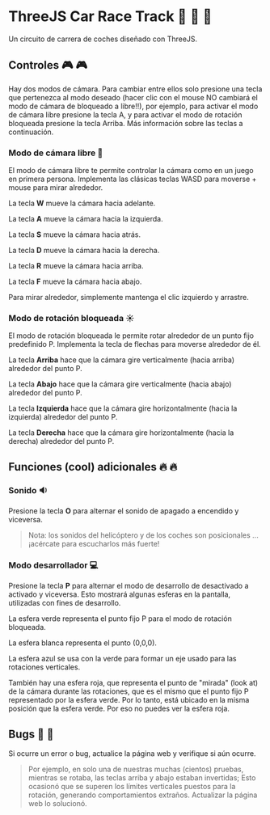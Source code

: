 # ThreeJS Car Race Track 🚥 🚗 🚓

Un circuito de carrera de coches diseñado con ThreeJS.

## Controles 🎮 🎮

Hay dos modos de cámara. Para cambiar entre ellos solo presione una tecla que pertenezca al modo deseado (hacer clic con el mouse NO cambiará el modo de cámara de bloqueado a libre!!), por ejemplo, para activar el modo de cámara libre presione la tecla A, y para activar el modo de rotación bloqueada presione la tecla Arriba. Más información sobre las teclas a continuación.

### Modo de cámara libre 👻

El modo de cámara libre te permite controlar la cámara como en un juego en primera persona. Implementa las clásicas teclas WASD para moverse + mouse para mirar alrededor.

La tecla **W** mueve la cámara hacia adelante.

La tecla **A** mueve la cámara hacia la izquierda.

La tecla **S** mueve la cámara hacia atrás.

La tecla **D** mueve la cámara hacia la derecha.

La tecla **R** mueve la cámara hacia arriba.

La tecla **F** mueve la cámara hacia abajo.

Para mirar alrededor, simplemente mantenga el clic izquierdo y arrastre.

### Modo de rotación bloqueada ☀️

El modo de rotación bloqueada le permite rotar alrededor de un punto fijo predefinido P. Implementa la tecla de flechas para moverse alrededor de él.

La tecla **Arriba** hace que la cámara gire verticalmente (hacia arriba) alrededor del punto P.

La tecla **Abajo** hace que la cámara gire verticalmente (hacia abajo) alrededor del punto P.

La tecla **Izquierda** hace que la cámara gire horizontalmente (hacia la izquierda) alrededor del punto P.

La tecla **Derecha** hace que la cámara gire horizontalmente (hacia la derecha) alrededor del punto P.


## Funciones (cool) adicionales 🔥 🔥

### Sonido 🔉

Presione la tecla **O** para alternar el sonido de apagado a encendido y viceversa.

> Nota: los sonidos del helicóptero y de los coches son posicionales ... ¡acércate para escucharlos más fuerte!

### Modo desarrollador 💻

Presione la tecla **P** para alternar el modo de desarrollo de desactivado a activado y viceversa. Esto mostrará algunas esferas en la pantalla, utilizadas con fines de desarrollo.

La esfera verde representa el punto fijo P para el modo de rotación bloqueada.

La esfera blanca representa el punto (0,0,0).

La esfera azul se usa con la verde para formar un eje usado para las rotaciones verticales.

También hay una esfera roja, que representa el punto de "mirada" (look at) de la cámara durante las rotaciones, que es el mismo que el punto fijo P representado por la esfera verde. Por lo tanto, está ubicado en la misma posición que la esfera verde. Por eso no puedes ver la esfera roja.

## Bugs 🐛 🐛

Si ocurre un error o bug, actualice la página web y verifique si aún ocurre.

> Por ejemplo, en solo una de nuestras muchas (cientos) pruebas, mientras se rotaba, las teclas arriba y abajo estaban invertidas; Esto ocasionó que se superen los límites verticales puestos para la rotación, generando comportamientos extraños. Actualizar la página web lo solucionó.
